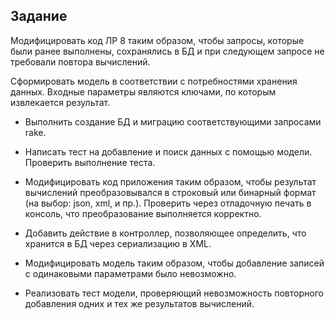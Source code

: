 ## Задание

Модифицировать код ЛР 8 таким образом, чтобы запросы, которые были ранее выполнены, сохранялись в БД и при следующем запросе не требовали повтора вычислений.

Сформировать модель в соответствии с потребностями хранения данных. Входные параметры являются ключами, по которым извлекается результат.

* Выполнить создание БД и миграцию соответствующими запросами rake.

* Написать тест на добавление и поиск данных с помощью модели. Проверить выполнение теста.

* Модифицировать код приложения таким образом, чтобы результат вычислений преобразовывался в строковый или бинарный формат (на выбор: json, xml, и пр.). Проверить через отладочную печать в консоль, что преобразование выполняется корректно.

* Добавить действие в контроллер, позволяющее определить, что хранится в БД через сериализацию в XML.

* Модифицировать модель таким образом, чтобы добавление записей с одинаковыми параметрами было невозможно.

* Реализовать тест модели, проверяющий невозможность повторного добавления одних и тех же результатов вычислений.